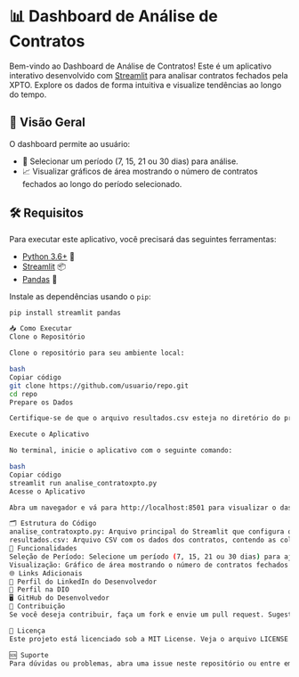 # 📊 Dashboard de Análise de Contratos

Bem-vindo ao Dashboard de Análise de Contratos! Este é um aplicativo interativo desenvolvido com [Streamlit](https://streamlit.io) para analisar contratos fechados pela XPTO. Explore os dados de forma intuitiva e visualize tendências ao longo do tempo.

## 🚀 Visão Geral

O dashboard permite ao usuário:
- 📅 Selecionar um período (7, 15, 21 ou 30 dias) para análise.
- 📈 Visualizar gráficos de área mostrando o número de contratos fechados ao longo do período selecionado.

## 🛠️ Requisitos

Para executar este aplicativo, você precisará das seguintes ferramentas:

- [Python 3.6+](https://www.python.org/downloads/) 🐍
- [Streamlit](https://streamlit.io) 📦
- [Pandas](https://pandas.pydata.org) 🧮

Instale as dependências usando o `pip`:

```bash
pip install streamlit pandas

📥 Como Executar
Clone o Repositório

Clone o repositório para seu ambiente local:

bash
Copiar código
git clone https://github.com/usuario/repo.git
cd repo
Prepare os Dados

Certifique-se de que o arquivo resultados.csv esteja no diretório do projeto. O arquivo deve conter as colunas Data e Contratos.

Execute o Aplicativo

No terminal, inicie o aplicativo com o seguinte comando:

bash
Copiar código
streamlit run analise_contratoxpto.py
Acesse o Aplicativo

Abra um navegador e vá para http://localhost:8501 para visualizar o dashboard.

🗂️ Estrutura do Código
analise_contratoxpto.py: Arquivo principal do Streamlit que configura o layout e as funcionalidades do aplicativo.
resultados.csv: Arquivo CSV com os dados dos contratos, contendo as colunas Data e Contratos.
🎯 Funcionalidades
Seleção de Período: Selecione um período (7, 15, 21 ou 30 dias) para ajustar a visualização do gráfico.
Visualização: Gráfico de área mostrando o número de contratos fechados ao longo do período selecionado.
🌐 Links Adicionais
🔗 Perfil do LinkedIn do Desenvolvedor
💼 Perfil na DIO
🖥️ GitHub do Desenvolvedor
🤝 Contribuição
Se você deseja contribuir, faça um fork e envie um pull request. Sugestões e correções são bem-vindas!

📝 Licença
Este projeto está licenciado sob a MIT License. Veja o arquivo LICENSE para mais detalhes.

🆘 Suporte
Para dúvidas ou problemas, abra uma issue neste repositório ou entre em contato com o desenvolvedor através dos links fornecidos.
